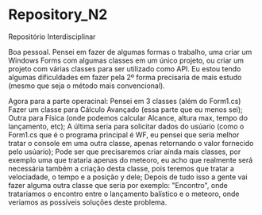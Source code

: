 # Repository_N2
Repositório Interdisciplinar

Boa pessoal. 
Pensei em fazer de algumas formas o trabalho, uma criar um Windows Forms com algumas classes em um único projeto, ou criar um projeto com várias classes para ser
utilizado como API. Eu estou tendo algumas dificuldades em fazer pela 2º forma precisaria de mais estudo (mesmo que seja o método mais convencional).

Agora para a parte operacinal:
Pensei em 3 classes (além do Form1.cs)
Fazer um classe para Cálculo Avançado (essa parte que eu menos sei);
Outra para Física (onde podemos calcular Alcance, altura max, tempo do lançamento, etc);
A última seria para solicitar dados do usúario (como o Form1.cs que é o programa principal é WF,
eu pensei que seria melhor tratar o console em uma outra classe, apenas retornando o valor fornecido
pelo usúario);
Pode ser que precisaremos criar ainda mais classes, por exemplo uma que trataria apenas do meteoro,
eu acho que realmente será necessária também a criação desta classe, pois teremos que tratar a velociadade,
o tempo e a posição y dele;
Depois de tudo isso a gente vai fazer alguma outra classe que seria por exemplo: "Encontro", onde tratariamos
o encontro entre o lançamento balístico e o meteoro, onde veriamos as possíveis soluções deste problema.

